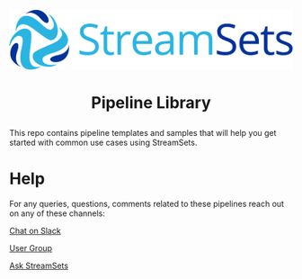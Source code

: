 ![StreamSets Logo](images/Full%20Color%20Transparent.png)

<h1><p align="center">Pipeline Library</p></h1>

This repo contains pipeline templates and samples that will help you get started with common use cases using StreamSets.

# Help
For any queries, questions, comments related to these pipelines reach out on any of these channels:

[Chat on Slack](https://streamsetters-slack.herokuapp.com/)

[User Group](https://groups.google.com/a/streamsets.com/d/forum/sdc-user)

[Ask StreamSets](https://ask.streamsets.com/questions/)
